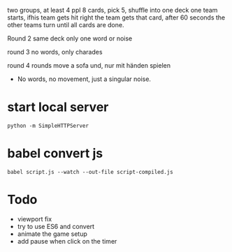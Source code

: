 



two groups, at least 4 ppl
8 cards, pick 5, shuffle into one deck
one team starts, ifhis team gets hit right the team gets that card, after 60 seconds the other teams turn until all cards are done.

Round 2
same deck only one word or noise

round 3
no words, only charades

round 4 rounds
move a sofa und, nur mit händen spielen
* No words, no movement, just a singular noise.

# start local server
```
python -m SimpleHTTPServer
```

# babel convert js
```
babel script.js --watch --out-file script-compiled.js
```

# Todo
* viewport fix
* try to use ES6 and convert
* animate the game setup
* add pause when click on the timer
